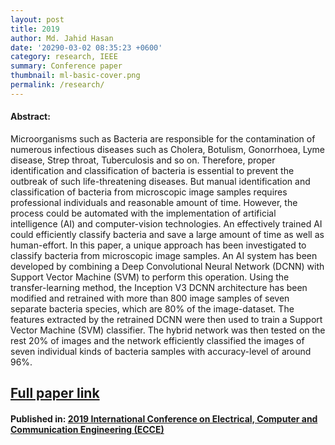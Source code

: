```yaml
---
layout: post
title: 2019
author: Md. Jahid Hasan
date: '20290-03-02 08:35:23 +0600'
category: research, IEEE
summary: Conference paper
thumbnail: ml-basic-cover.png
permalink: /research/
---
```


#### Abstract:
Microorganisms such as Bacteria are responsible for the contamination of numerous infectious diseases such as Cholera, Botulism, Gonorrhoea, Lyme disease, Strep throat, Tuberculosis and so on. Therefore, proper identification and classification of bacteria is essential to prevent the outbreak of such life-threatening diseases. But manual identification and classification of bacteria from microscopic image samples requires professional individuals and reasonable amount of time. However, the process could be automated with the implementation of artificial intelligence (AI) and computer-vision technologies. An effectively trained AI could efficiently classify bacteria and save a large amount of time as well as human-effort. In this paper, a unique approach has been investigated to classify bacteria from microscopic image samples. An AI system has been developed by combining a Deep Convolutional Neural Network (DCNN) with Support Vector Machine (SVM) to perform this operation. Using the transfer-learning method, the Inception V3 DCNN architecture has been modified and retrained with more than 800 image samples of seven separate bacteria species, which are 80% of the image-dataset. The features extracted by the retrained DCNN were then used to train a Support Vector Machine (SVM) classifier. The hybrid network was then tested on the rest 20% of images and the network efficiently classified the images of seven individual kinds of bacteria samples with accuracy-level of around 96%.


## [Full paper link](https://ieeexplore.ieee.org/document/8679397?fbclid=IwAR0LD8L4e2jj2VlUY6j6yx4h8b9PdN4kM1cySnLzMgHFGpCZCubm4QhSomQ)

#### Published in:    [2019 International Conference on Electrical, Computer and Communication Engineering (ECCE)](https://ieeexplore.ieee.org/xpl/conhome/8672433/proceeding)
